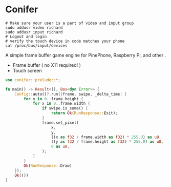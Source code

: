 # Conifer

```
# Make sure your user is a part of video and input group
sudo addusr video richard 
sudo addusr input richard
# Logout and login
# verify the touch device in code matches your phone
cat /proc/bus/input/devices
```

A simple frame buffer game engine for PinePhone, Raspberry Pi, and other .

* Frame buffer ( no X11 required! )
* Touch screen

```rust
use conifer::prelude::*;

fn main() -> Result<(), Box<dyn Error>> {
    Config::auto()?.run(|frame, swipe, _delta_time| {
        for y in 0..frame.height {
            for x in 0..frame.width {
                if swipe.is_some() {
                    return Ok(RunResponse::Exit);
                }
                frame.set_pixel(
                    x,
                    y,
                    ((x as f32 / frame.width as f32) * 255.0) as u8,
                    ((y as f32 / frame.height as f32) * 255.0) as u8,
                    0 as u8,
                );
            }
        }
        Ok(RunResponse::Draw)
    });
    Ok(())
}
```
